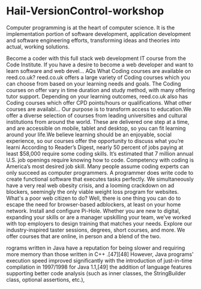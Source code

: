 # Hail-VersionControl-workshop
  Computer programming is at the heart of computer science. It is the implementation portion of software development, application development and software engineering efforts, transforming ideas and theories into actual, working solutions.

  Become a coder with this full stack web development IT course from the Code Institute. If you have a desire to become a web developer and want to learn software and web devel...
  AQs What Coding courses are available on reed.co.uk? reed.co.uk offers a large variety of Coding courses which you can choose from based on your learning needs and goals. The Coding courses on offer vary in time duration and study method, with many offering tutor support. Depending on your learning outcomes, reed.co.uk also has Coding courses which offer CPD points/hours or qualifications. What other courses are availabl...
  Our purpose is to transform access to education.We offer a diverse selection of courses from leading universities and cultural institutions from around the world. These are delivered one step at a time, and are accessible on mobile, tablet and desktop, so you can fit learning around your life.We believe learning should be an enjoyable, social experience, so our courses offer the opportunity to discuss what you’re learni
  According to Reader’s Digest, nearly 50 percent of jobs paying at least $58,000 require some coding skills. It’s estimated that 7 million annual U.S. job openings require knowing how to code. Competency with coding is America’s most desired job skill. Many people assume coding experts can only succeed as computer programmers. A programmer does write code to create functional software that executes tasks perfectly.
  We simultaneously have a very real web obesity crisis, and a looming crackdown on ad blockers, seemingly the only viable weight loss program for websites. What's a poor web citizen to do? Well, there is one thing you can do to escape the need for browser-based adblockers, at least on your home network. Install and configure Pi-Hole.
  Whether you are new to digital, expanding your skills or are a manager upskilling your team, we’ve worked with top employers to design training that matches your needs. Explore our industry-inspired taster sessions, degrees, short courses, and more. We offer courses that are online, in person and a blend of the two.
 
  rograms written in Java have a reputation for being slower and requiring more memory than those written in C++ .[47][48] However, Java programs' execution speed improved significantly with the introduction of just-in-time compilation in 1997/1998 for Java 1.1,[49] the addition of language features supporting better code analysis (such as inner classes, the StringBuilder class, optional assertions, etc.),
